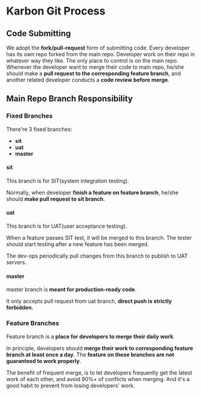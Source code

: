 # Karbon Git Process

## Code Submitting

We adopt the **fork/pull-request** form of submitting code. Every developer has its own repo forked from the main repo. Developer work on their repo in whatever way they like. The only place to control is on the main repo. Whenever the developer want to merge their code to main repo, he/she should make a **pull request to the corresponding feature branch**, and another related developer conducts a **code review before merge**.

## Main Repo Branch Responsibility

### Fixed Branches

There're 3 fixed branches:

- **sit**
- **uat**
- **master**

#### sit

This branch is for SIT(system integration testing).

Normally, when developer **finish a feature on feature branch**, he/she should **make pull request to sit branch**.

#### uat

This branch is for UAT(user acceptance testing).

When a feature passes SIT test, it will be merged to this branch. The tester should start testing after a new feature has been merged.

The dev-ops periodically pull changes from this branch to publish to UAT servers.

#### master

master branch is **meant for production-ready code**.

It only accepts pull request from uat branch, **direct push is strictly forbidden.**

### Feature Branches

Feature branch is a **place for developers to merge their daily work**.

In principle, developers should **merge their work to corresponding feature branch at least once a day**. The **feature on these branches are not guaranteed to work properly**.

The benefit of frequent merge, is to let developers frequently get the latest work of each other, and avoid 90%+ of conflicts when merging. And it's a good habit to prevent from losing developers' work.
